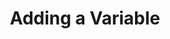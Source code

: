 ---
title: Adding a Variable
position: 1.2
type: ""
description: How to add track your var with the IDC

content_markdown: |-
  The IDC allows you to both track your variables and to edit their values. All IDC vars 
  are shown in the 'Vars Window', where it is shown which gameobject and class each variable belongs to.

  To open the vars window, simply run the 'ShowVarsWindow' IDC cmd. This also forces
  the window to update.
  {: .info }

  ![]("images/logo.svg")
  ![]("vars-window.png")

right_code_blocks:
  - title: Example 1
    language: csharp
    code_block: |-
      using IDC;

      class Player : MonoBehaviour
      {
          public int maxHealth = 100;

          //Just like IDCCmd, this will use the
          //variables name if no name is given
          [IDCVar]
          int health;

          void Start()
          {
              health = maxHealth;
              IDCUtils.IDC.AddClass(this);
          }

          [IDCCmd]
          public void HealPlayer(int healAmount)
          {
              health += healAmount;

              if (health > maxHealth)
                  health = maxHealth;
          }
      }
  - title: Example 2
    language: csharp
    code_block: |-
      using IDC;

      class Enemy : MonoBehaviour
      {
          [IDCVar("enemyHealth")]
          public int health = 100;

          void Start()
          {
              IDCUtils.IDC.AddClass(this);
          }

          [IDCCmd("KillAllEnemies")]
          void KillEnemy()
          {
              Destroy(gameObject);
          }
      }
---